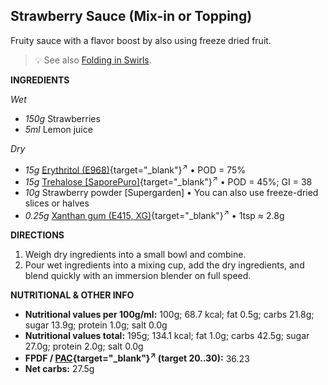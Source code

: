 ## Strawberry Sauce (Mix-in or Topping)

Fruity sauce with a flavor boost by also using freeze dried fruit.

> 💡 See also [Folding in Swirls](https://jhermann.github.io/ice-creamery/info/tips%2Btricks/#folding-in-swirls).

**INGREDIENTS**

*Wet*

  - _150g_ Strawberries
  - _5ml_ Lemon juice

*Dry*

  - _15g_ [Erythritol (E968)](/ice-creamery/info/ingredients/#erythritol-e968){target="_blank"}<sup>↗</sup> • POD = 75%
  - _15g_ [Trehalose \[SaporePuro\]](/ice-creamery/info/ingredients/#trehalose-e965){target="_blank"}<sup>↗</sup> • POD = 45%; GI = 38
  - _10g_ Strawberry powder [Supergarden] • You can also use freeze-dried slices or halves
  - _0.25g_ [Xanthan gum (E415, XG)](/ice-creamery/info/ingredients/#xanthan-gum-xg-e415){target="_blank"}<sup>↗</sup> • 1tsp ≈ 2.8g

**DIRECTIONS**

 1. Weigh dry ingredients into a small bowl and combine.
 1. Pour wet ingredients into a mixing cup, add the dry ingredients, and blend quickly with an immersion blender on full speed.

**NUTRITIONAL & OTHER INFO**

- **Nutritional values per 100g/ml:** 100g; 68.7 kcal; fat 0.5g; carbs 21.8g; sugar 13.9g; protein 1.0g; salt 0.0g
- **Nutritional values total:** 195g; 134.1 kcal; fat 1.0g; carbs 42.5g; sugar 27.0g; protein 2.0g; salt 0.0g
- **FPDF / [PAC](/ice-creamery/info/glossary/#potere-anti-congelante-pac){target="_blank"}<sup>↗</sup> (target 20..30):** 36.23
- **Net carbs:** 27.5g
